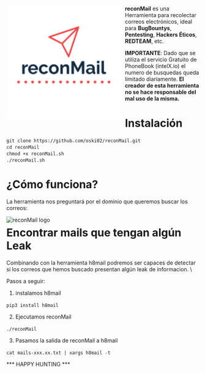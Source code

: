 #
<p align="center">
<img src="images/reconMail.png"
	alt="reconMail logo"
	width="300"
	style="float: left; margin-right: 10px;" />
</p>

**reconMail** es una Herramienta para recolectar correos electrónicos, ideal para **BugBountys**, **Pentesting**, **Hackers Éticos**, **REDTEAM**, etc.

**IMPORTANTE**: Dado que se utiliza el servicio Gratuito de PhoneBook (intelX.io) el numero de busquedas queda limitado diariamente.
              **El creador de esta herramienta no se hace responsable del mal uso de la misma.**

Instalación
======

```git clone https://github.com/oski02/reconMail.git ```\
```cd reconMail``` \
```chmod +x reconMail.sh``` \
```./reconMail.sh``` 

¿Cómo funciona?
======
La herramienta nos preguntará por el dominio que queremos buscar los correos:

<p align="center">
<img src="images/reconMailAPP.png"
	alt="reconMail logo"
	style="float: left; margin-right: 10px;" />
</p>

Encontrar mails que tengan algún Leak
======

Combinando con la herramienta h8mail podremos ser capaces de detectar si los correos que hemos buscado presentan algún leak de informacion. \

Pasos a seguir:

1. instalamos h8mail

```pip3 install h8mail```

2. Ejecutamos reconMail

```./reconMail```

3. Pasamos la salida de reconMail a h8mail

```cat mails-xxx.xx.txt | xargs h8mail -t```

*** HAPPY HUNTING ***
